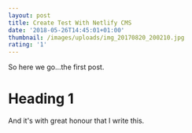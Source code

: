 ```yaml
---
layout: post
title: Create Test With Netlify CMS
date: '2018-05-26T14:45:01+01:00'
thumbnail: /images/uploads/img_20170820_200210.jpg
rating: '1'
---
```

So here we go...the first post.

<!--snip-->

# Heading 1

And it's with great honour that I write this.
